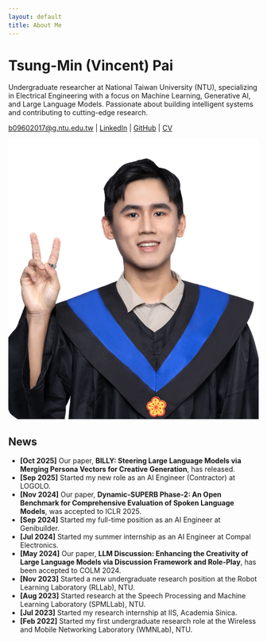 ```yaml
---
layout: default
title: About Me
---
```


<div class="intro-header">
  <div class="intro-text">
    <h1>Tsung-Min (Vincent) Pai</h1>
    <p>
      Undergraduate researcher at National Taiwan University (NTU), specializing in Electrical Engineering with a focus on Machine Learning, Generative AI, and Large Language Models. Passionate about building intelligent systems and contributing to cutting-edge research.
    </p>
    <p class="social-links">
    <a href="mailto:b09602017@g.ntu.edu.tw"><i class="fas fa-envelope"></i> b09602017@g.ntu.edu.tw</a> | 
    <a href="https://www.linkedin.com/in/tsung-ming-pai/"><i class="fab fa-linkedin"></i> LinkedIn</a> | 
    <a href="https://github.com/Bai1026"><i class="fab fa-github"></i> GitHub</a> |
    <a href="https://github.com/Bai1026/Tsung_Min_Pai_CV/blob/main/Tsung_Min_Pai___CV.pdf"><i class="fas fa-file"></i> CV</a>
    </p>
  </div>
  <div class="intro-photo">
    <img src="/assets/img/profile.jpg" alt="Tsung-Min Pai" class="profile-pic">
  </div>
</div>

## News

- **[Oct 2025]** Our paper, **BILLY: Steering Large Language Models via Merging Persona Vectors for Creative Generation**, has released.
- **[Sep 2025]** Started my new role as an AI Engineer (Contractor) at LOGOLO.
- **[Nov 2024]** Our paper, **Dynamic-SUPERB Phase-2: An Open Benchmark for Comprehensive Evaluation of Spoken Language Models**, was accepted to ICLR 2025.
- **[Sep 2024]** Started my full-time position as an AI Engineer at Genibuilder.
- **[Jul 2024]** Started my summer internship as an AI Engineer at Compal Electronics.
- **[May 2024]** Our paper, **LLM Discussion: Enhancing the Creativity of Large Language Models via Discussion Framework and Role-Play**, has been accepted to COLM 2024.
- **[Nov 2023]** Started a new undergraduate research position at the Robot Learning Laboratory (RLLab), NTU.
- **[Aug 2023]** Started research at the Speech Processing and Machine Learning Laboratory (SPMLLab), NTU.
- **[Jul 2023]** Started my research internship at IIS, Academia Sinica.
- **[Feb 2022]** Started my first undergraduate research role at the Wireless and Mobile Networking Laboratory (WMNLab), NTU.
